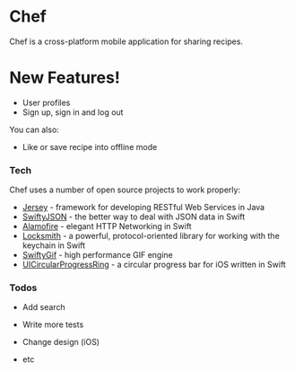 # Chef
Chef is a cross-platform mobile application for sharing recipes.
# New Features!

  - User profiles
  - Sign up, sign in and log out  


You can also:
  - Like or save recipe into offline mode

### Tech

Chef uses a number of open source projects to work properly:

* [Jersey] - framework for developing RESTful Web Services in Java
* [SwiftyJSON] - the better way to deal with JSON data in Swift
* [Alamofire] - elegant HTTP Networking in Swift
* [Locksmith] - a powerful, protocol-oriented library for working with the keychain in Swift
* [SwiftyGif] - high performance GIF engine
* [UICircularProgressRing] - a circular progress bar for iOS written in Swift

### Todos

 - Add search
 - Write more tests
 - Change design (iOS)
 - etc

   [SwiftyJSON]: <https://github.com/SwiftyJSON/SwiftyJSON>
   [Alamofire]: <https://github.com/Alamofire/Alamofire>
   [Locksmith]: <https://github.com/matthewpalmer/Locksmith>
   [SwiftyGif]: <https://github.com/kirualex/SwiftyGif>
   [UICircularProgressRing]: <https://github.com/luispadron/UICircularProgressRing>
   [Ace Editor]: <http://ace.ajax.org>
   [node.js]: <http://nodejs.org>
   [Twitter Bootstrap]: <http://twitter.github.com/bootstrap/>
   [jQuery]: <http://jquery.com>
   [@tjholowaychuk]: <http://twitter.com/tjholowaychuk>
   [express]: <http://expressjs.com>
   [Jersey]: <https://jersey.github.io>
   [Gulp]: <http://gulpjs.com>
   
   
   [PlDb]: <https://github.com/joemccann/dillinger/tree/master/plugins/dropbox/README.md>
   [PlGh]: <https://github.com/joemccann/dillinger/tree/master/plugins/github/README.md>
   [PlGd]: <https://github.com/joemccann/dillinger/tree/master/plugins/googledrive/README.md>
   [PlOd]: <https://github.com/joemccann/dillinger/tree/master/plugins/onedrive/README.md>
   [PlMe]: <https://github.com/joemccann/dillinger/tree/master/plugins/medium/README.md>
   [PlGa]: <https://github.com/RahulHP/dillinger/blob/master/plugins/googleanalytics/README.md>

